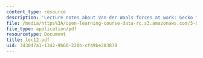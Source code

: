 ```yaml
---
content_type: resource
description: 'Lecture notes about Van der Waals forces at work: Gecko feet adhesion.'
file: /media/https%3A/open-learning-course-data-rc.s3.amazonaws.com/3-052-nanomechanics-of-materials-and-biomaterials-spring-2007/343047a113429b60220bcf49be383870_lec12.pdf
file_type: application/pdf
resourcetype: Document
title: lec12.pdf
uid: 343047a1-1342-9b60-220b-cf49be383870
---
```

